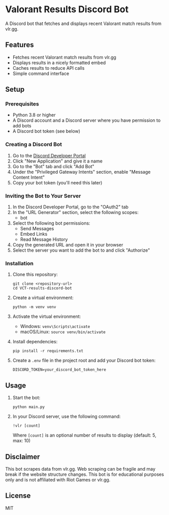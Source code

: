 # Valorant Results Discord Bot

A Discord bot that fetches and displays recent Valorant match results from vlr.gg.

## Features

- Fetches recent Valorant match results from vlr.gg
- Displays results in a nicely formatted embed
- Caches results to reduce API calls
- Simple command interface

## Setup

### Prerequisites

- Python 3.8 or higher
- A Discord account and a Discord server where you have permission to add bots
- A Discord bot token (see below)

### Creating a Discord Bot

1. Go to the [Discord Developer Portal](https://discord.com/developers/applications)
2. Click "New Application" and give it a name
3. Go to the "Bot" tab and click "Add Bot"
4. Under the "Privileged Gateway Intents" section, enable "Message Content Intent"
5. Copy your bot token (you'll need this later)

### Inviting the Bot to Your Server

1. In the Discord Developer Portal, go to the "OAuth2" tab
2. In the "URL Generator" section, select the following scopes:
   - bot
3. Select the following bot permissions:
   - Send Messages
   - Embed Links
   - Read Message History
4. Copy the generated URL and open it in your browser
5. Select the server you want to add the bot to and click "Authorize"

### Installation

1. Clone this repository:
   ```
   git clone <repository-url>
   cd VCT-results-discord-bot
   ```

2. Create a virtual environment:
   ```
   python -m venv venv
   ```

3. Activate the virtual environment:
   - Windows: `venv\Scripts\activate`
   - macOS/Linux: `source venv/bin/activate`

4. Install dependencies:
   ```
   pip install -r requirements.txt
   ```

5. Create a `.env` file in the project root and add your Discord bot token:
   ```
   DISCORD_TOKEN=your_discord_bot_token_here
   ```

## Usage

1. Start the bot:
   ```
   python main.py
   ```

2. In your Discord server, use the following command:
   ```
   !vlr [count]
   ```
   Where `[count]` is an optional number of results to display (default: 5, max: 10)

## Disclaimer

This bot scrapes data from vlr.gg. Web scraping can be fragile and may break if the website structure changes. This bot is for educational purposes only and is not affiliated with Riot Games or vlr.gg.

## License

MIT
